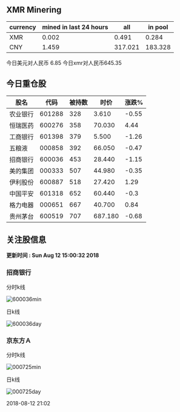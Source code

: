 ## XMR Minering

|currency|mined in last 24 hours|all|in pool|
|---|---|---|---|
|XMR|0.002|0.491|0.284|
|CNY|1.459|317.021|183.328|

今日美元对人民币 6.85	今日xmr对人民币645.35


## 今日重仓股 

|股名|代码|被持数|时价|涨跌%|
|---|---|---|---|---|
|农业银行|601288|328|3.610|-0.55|
|恒瑞医药|600276|358|70.030|4.44|
|工商银行|601398|379|5.500|-1.26|
|五粮液|000858|392|66.050|-0.47|
|招商银行|600036|453|28.440|-1.15|
|美的集团|000333|507|44.980|-0.35|
|伊利股份|600887|518|27.420|1.29|
|中国平安|601318|652|60.440|-0.3|
|格力电器|000651|667|40.700|0.84|
|贵州茅台|600519|707|687.180|-0.68|

## 关注股信息
**更新时间 : Sun Aug 12 15:00:32 2018**
### 招商银行 
分时k线

![600036min](http://image.sinajs.cn/newchart/min/n/sh600036.gif)

日k线

![600036day](http://image.sinajs.cn/newchart/daily/n/sh600036.gif)

### 京东方Ａ 
分时k线

![000725min](http://image.sinajs.cn/newchart/min/n/sz000725.gif)

日k线

![000725day](http://image.sinajs.cn/newchart/daily/n/sz000725.gif)

2018-08-12 21:02